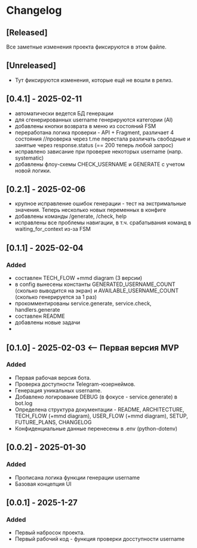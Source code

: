 # Changelog

## [Released]
Все заметные изменения проекта фиксируются в этом файле.

## [Unreleased]
- Тут фиксируются изменения, которые ещё не вошли в релиз.

## [0.4.1] - 2025-02-11
- автоматически ведется БД генерации
- для сгенерированных username генерируются категории (AI)
- добавлены кнопки возврата в меню из состояний FSM
- переработана логика проверки - API + Fragment, различает 4 состояния //проверка через t.me перестала различать свободные и занятые через response.status (== 200 теперь любой запрос)
- исправлено зависание при проверке некоторых username (напр. systematic)
- добавлены флоу-схемы CHECK_USERNAME и GENERATE с учетом новой логики.

## [0.2.1] - 2025-02-06
- крупное исправление ошибок генерации - тест на экстримальные значения. Теперь несколько новых переменных в конфиге
- добавлены команды /generate, /check, help
- исправлены все проблемы навигации, в т.ч. срабатывания команд в waiting_for_context из-за FSM

## [0.1.1] - 2025-02-04
### Added
- составлен TECH_FLOW +mmd diagram (3 версии)
- в config вынесены константы GENERATED_USERNAME_COUNT (сколько выводится на экран) и AVAILABLE_USERNAME_COUNT (сколько генерируется за 1 раз)
- прокомментированы service.generate, service.check, handlers.generate
- составлен README
- добавлены новые задачи
- 
## [0.1.0] - 2025-02-03  <-- Первая версия MVP
### Added
- Первая рабочая версия бота.
- Проверка доступности Telegram-юзернеймов.
- Генерация уникальных username.
- Добавлено логирование DEBUG (в фокусе - service.generate)  в bot.log
- Определена структура документации - README, ARCHITECTURE, TECH_FLOW (+mmd diagram), USER_FLOW (+mmd diagram), SETUP, FUTURE_PLANS, CHANGELOG
- Конфиденциальные данные перенесены в .env (python-dotenv)

## [0.0.2] - 2025-01-30
### Added
- Прописана логика функции генерации username
- Базовая концепция UI

## [0.0.1] - 2025-1-27
### Added
- Первый набросок проекта.
- Первый рабочий код - функция проверки досступности username
